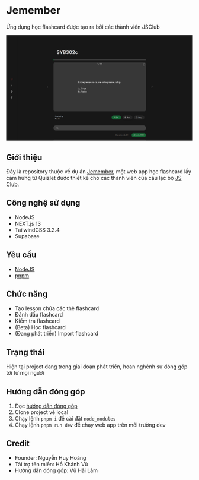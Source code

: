 # Jemember

Ứng dụng học flashcard được tạo ra bởi các thành viên JSClub

![Jemember demo](public/jemember.png "Jemember")

## Giới thiệu

Đây là repository thuộc về dự án [Jemember](https://jemember.jsclub.tech/), một web app học flashcard lấy cảm hứng từ Quizlet được thiết kế cho các thành viên của câu lạc bộ [JS Club](https://www.facebook.com/fu.jsclub).

## Công nghệ sử dụng

- NodeJS
- NEXT.js 13
- TailwindCSS 3.2.4
- Supabase

## Yêu cầu

- [NodeJS](https://nodejs.org/en/)
- [pnpm](https://pnpm.io/installation)

## Chức năng

- Tạo lesson chứa các thẻ flashcard
- Đánh dấu flashcard
- Kiểm tra flashcard
- (Beta) Học flashcard
- (Đang phát triển) Import flashcard

## Trạng thái

Hiện tại project đang trong giai đoạn phát triển, hoan nghênh sự đóng góp tới từ mọi người

## Hướng dẫn đóng góp

1. Đọc [hướng dẫn đóng góp](CONTRIBUTING.md)
2. Clone project về local
3. Chạy lệnh `pnpm i` để cài đặt `node_modules`
4. Chạy lệnh `pnpm run dev` để chạy web app trên môi trường dev

## Credit

- Founder: Nguyễn Huy Hoàng
- Tài trợ tên miền: Hồ Khánh Vũ
- Hướng dẫn đóng góp: Vũ Hải Lâm
